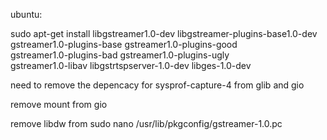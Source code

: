 ubuntu:

sudo apt-get install libgstreamer1.0-dev libgstreamer-plugins-base1.0-dev \
      gstreamer1.0-plugins-base gstreamer1.0-plugins-good \
      gstreamer1.0-plugins-bad gstreamer1.0-plugins-ugly \
      gstreamer1.0-libav libgstrtspserver-1.0-dev libges-1.0-dev

need to remove the depencacy for sysprof-capture-4 from glib and gio

remove mount from gio

remove libdw from sudo nano /usr/lib/pkgconfig/gstreamer-1.0.pc
